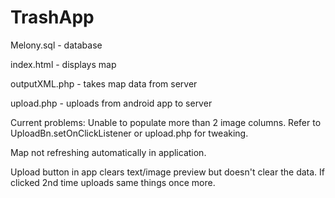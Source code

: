 # TrashApp
Melony.sql - database 

index.html - displays map
 
outputXML.php - takes map data from server

upload.php - uploads from android app to server

Current problems: Unable to populate more than 2 image columns. Refer to  UploadBn.setOnClickListener оr upload.php for tweaking. 

Map not refreshing automatically in application.

Upload button in app clears text/image preview but doesn't clear the data. If clicked 2nd time uploads same things once more.
